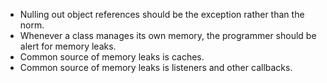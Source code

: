 * Nulling out object references should be the exception rather than the norm. 
* Whenever a class manages its own memory, the programmer should be alert for memory leaks.
* Common source of memory leaks is caches. 
* Common source of memory leaks is listeners and other callbacks.